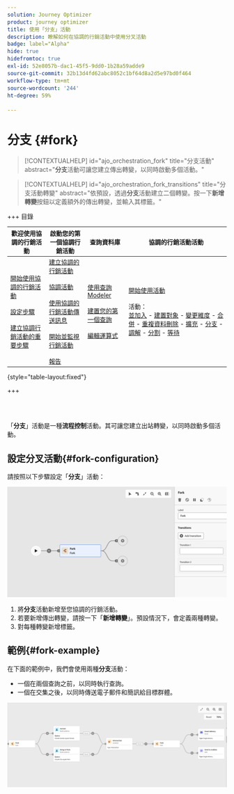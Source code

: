 ```yaml
---
solution: Journey Optimizer
product: journey optimizer
title: 使用「分支」活動
description: 瞭解如何在協調的行銷活動中使用分叉活動
badge: label="Alpha"
hide: true
hidefromtoc: true
exl-id: 52e8057b-dac1-45f5-9dd0-1b28a59adde9
source-git-commit: 32b13d4fd62abc8052c1bf64d8a2d5e97bd0f464
workflow-type: tm+mt
source-wordcount: '244'
ht-degree: 59%

---
```


# 分支 {#fork}

>[!CONTEXTUALHELP]
>id="ajo_orchestration_fork"
>title="分支活動"
>abstract="**分支**&#x200B;活動可讓您建立傳出轉變，以同時啟動多個活動。"


>[!CONTEXTUALHELP]
>id="ajo_orchestration_fork_transitions"
>title="分支活動轉變"
>abstract="依預設，透過&#x200B;**分支**&#x200B;活動建立二個轉變。按一下&#x200B;**新增轉變**&#x200B;按鈕以定義額外的傳出轉變，並輸入其標籤。"

+++ 目錄

| 歡迎使用協調的行銷活動 | 啟動您的第一個協調行銷活動 | 查詢資料庫 | 協調的行銷活動活動 |
|---|---|---|---|
| [開始使用協調的行銷活動](../gs-orchestrated-campaigns.md)<br/><br/>[設定步驟](../configuration-steps.md)<br/><br/>[建立協調行銷活動的重要步驟](../gs-campaign-creation.md) | [建立協調的行銷活動](../create-orchestrated-campaign.md)<br/><br/>[協調活動](../orchestrate-activities.md)<br/><br/>[使用協調的行銷活動傳送訊息](../send-messages.md)<br/><br/>[開始並監視行銷活動](../start-monitor-campaigns.md)<br/><br/>[報告](../reporting-campaigns.md) | [使用查詢Modeler](../orchestrated-query-modeler.md)<br/><br/>[建置您的第一個查詢](../build-query.md)<br/><br/>[編輯運算式](../edit-expressions.md) | [開始使用活動](about-activities.md)<br/><br/>活動：<br/>[並加入](and-join.md) - [建置對象](build-audience.md) - [變更維度](change-dimension.md) - [合併](combine.md) - [重複資料刪除](deduplication.md) - [擴充](enrichment.md) - [分支](fork.md) - [調解](reconciliation.md) - [分割](split.md) - [等待](wait.md) |

{style="table-layout:fixed"}

+++

<br/><br/>

「**分支**」活動是一種&#x200B;**流程控制**&#x200B;活動。其可讓您建立出站轉變，以同時啟動多個活動。

## 設定分叉活動{#fork-configuration}

請按照以下步驟設定「**分支**」活動：

![](../assets/workflow-fork.png)

1. 將&#x200B;**分支**&#x200B;活動新增至您協調的行銷活動。
1. 若要新增傳出轉變，請按一下「**新增轉變**」。預設情況下，會定義兩種轉變。
1. 對每種轉變新增標籤。

## 範例{#fork-example}

在下面的範例中，我們會使用兩種&#x200B;**分支**&#x200B;活動：

* 一個在兩個查詢之前，以同時執行查詢。
* 一個在交集之後，以同時傳送電子郵件和簡訊給目標群體。

![](../assets/workflow-fork-example.png)
